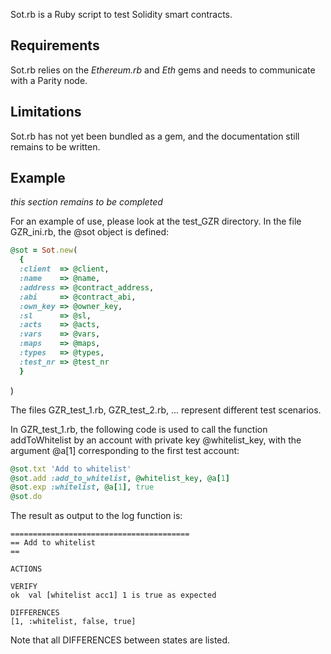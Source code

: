 Sot.rb is a Ruby script to test Solidity smart contracts.

## Requirements

Sot.rb relies on the _Ethereum.rb_ and _Eth_ gems and needs to communicate with a Parity node.

## Limitations

Sot.rb has not yet been bundled as a gem, and the documentation still remains to be written. 

## Example

_this section remains to be completed_

For an example of use, please look at the test_GZR directory. In the file GZR_ini.rb, the @sot object is defined:

```ruby
@sot = Sot.new(
  {
  :client  => @client,
  :name    => @name,
  :address => @contract_address,
  :abi     => @contract_abi,
  :own_key => @owner_key,
  :sl      => @sl,
  :acts    => @acts,
  :vars    => @vars,
  :maps    => @maps,
  :types   => @types,
  :test_nr => @test_nr
  }
```
)

The files GZR_test_1.rb, GZR_test_2.rb, ... represent different test scenarios.

In GZR_test_1.rb, the following code is used to call the function addToWhitelist by an account with private key @whitelist_key, with the argument @a[1] corresponding to the first test account:

```ruby
@sot.txt 'Add to whitelist'
@sot.add :add_to_whitelist, @whitelist_key, @a[1]
@sot.exp :whitelist, @a[1], true
@sot.do
```

The result as output to the log function is: 

```
========================================
== Add to whitelist
== 

ACTIONS

VERIFY
ok  val [whitelist acc1] 1 is true as expected

DIFFERENCES
[1, :whitelist, false, true]
```

Note that all DIFFERENCES between states are listed. 